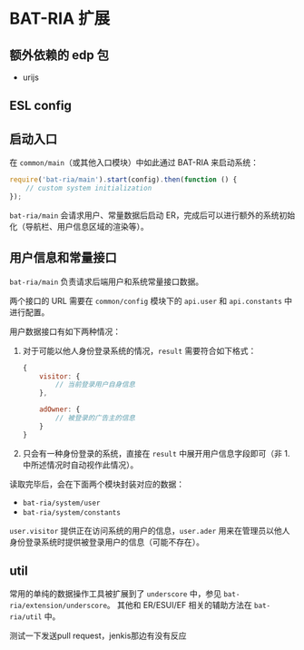 # BAT-RIA 扩展

## 额外依赖的 edp 包

* urijs

## ESL config

## 启动入口

在 `common/main`（或其他入口模块）中如此通过 BAT-RIA 来启动系统：
```javascript
require('bat-ria/main').start(config).then(function () {
    // custom system initialization
});
```
`bat-ria/main` 会请求用户、常量数据后启动 ER，完成后可以进行额外的系统初始化（导航栏、用户信息区域的渲染等）。

## 用户信息和常量接口

`bat-ria/main` 负责请求后端用户和系统常量接口数据。

两个接口的 URL 需要在 `common/config` 模块下的 `api.user` 和 `api.constants` 中进行配置。

用户数据接口有如下两种情况：

1. 对于可能以他人身份登录系统的情况，`result` 需要符合如下格式：

    ```javascript
    {
        visitor: {
            // 当前登录用户自身信息
        },

        adOwner: {
            // 被登录的广告主的信息
        }
    }
    ```

2. 只会有一种身份登录的系统，直接在 `result` 中展开用户信息字段即可（非 1. 中所述情况时自动视作此情况）。

读取完毕后，会在下面两个模块封装对应的数据：

* `bat-ria/system/user`
* `bat-ria/system/constants`

`user.visitor` 提供正在访问系统的用户的信息，`user.ader` 用来在管理员以他人身份登录系统时提供被登录用户的信息（可能不存在）。


## util

常用的单纯的数据操作工具被扩展到了 `underscore` 中，参见 `bat-ria/extension/underscore`。
其他和 ER/ESUI/EF 相关的辅助方法在 `bat-ria/util` 中。


测试一下发送pull request，jenkis那边有没有反应
